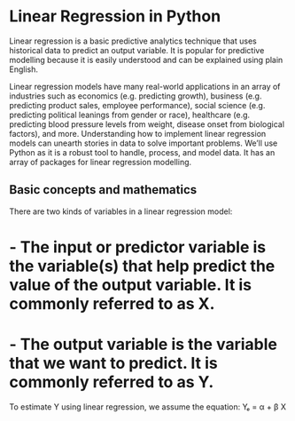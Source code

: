
# Linear Regression in Python
Linear regression is a basic predictive analytics technique that uses historical data to predict an output variable.
It is popular for predictive modelling because it is easily understood and can be explained using plain English.

Linear regression models have many real-world applications in an array of industries such as economics (e.g. predicting growth),
business (e.g. predicting product sales, employee performance), social science (e.g. predicting political leanings from gender or race), 
healthcare (e.g. predicting blood pressure levels from weight, disease onset from biological factors), and more.
Understanding how to implement linear regression models can unearth stories in data to solve important problems. 
We’ll use Python as it is a robust tool to handle, process, and model data. It has an array of packages for linear regression modelling.

## Basic concepts and mathematics
There are two kinds of variables in a linear regression model:
# - The input or predictor variable is the variable(s) that help predict the value of the output variable. It is commonly referred to as X.
# - The output variable is the variable that we want to predict. It is commonly referred to as Y.
To estimate Y using linear regression, we assume the equation:
Yₑ = α + β X

